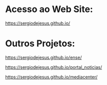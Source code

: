 # Acesso ao Web Site:
https://sergiodejesus.github.io/

# Outros Projetos:

https://sergiodejesus.github.io/ense/

https://sergiodejesus.github.io/portal_noticias/

https://sergiodejesus.github.io/mediacenter/


